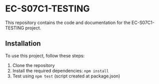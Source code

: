 # EC-S07C1-TESTING

This repository contains the code and documentation for the EC-S07C1-TESTING project.

## Installation

To use this project, follow these steps:

1. Clone the repository
2. Install the required dependencies: `npm install`
3. Test using `npm test` (script created at package.json)
